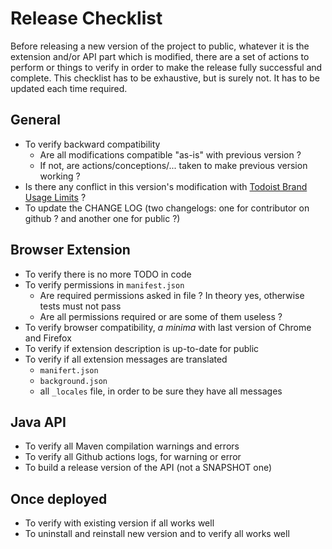 # Release Checklist

Before releasing a new version of the project to public, whatever it is the extension and/or API part which is modified, there are a set of actions to perform or things to verify in order to make the release fully successful and complete. This checklist has to be exhaustive, but is surely not. It has to be updated each time required.

## General

- To verify backward compatibility
    - Are all modifications compatible "as-is" with previous version ?
    - If not, are actions/conceptions/... taken to make previous version working ?
- Is there any conflict in this version's modification with [Todoist Brand Usage Limits](https://developer.todoist.com/sync/v8/#brand-usage) ?
- To update the CHANGE LOG (two changelogs: one for contributor on github ? and another one for public ?)

## Browser Extension

- To verify there is no more TODO in code
- To verify permissions in `manifest.json`
    - Are required permissions asked in file ? In theory yes, otherwise tests must not pass
    - Are all permissions required or are some of them useless ?
- To verify browser compatibility, *a minima* with last version of Chrome and Firefox
- To verify if extension description is up-to-date for public
- To verify if all extension messages are translated
    - `manifert.json`
    - `background.json`
    - all `_locales` file, in order to be sure they have all messages

## Java API

- To verify all Maven compilation warnings and errors
- To verify all Github actions logs, for warning or error
- To build a release version of the API (not a SNAPSHOT one)

## Once deployed

- To verify with existing version if all works well
- To uninstall and reinstall new version and to verify all works well